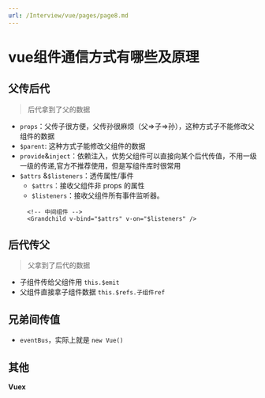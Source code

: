```yaml
---
url: /Interview/vue/pages/page8.md
---
```

# vue组件通信方式有哪些及原理

## 父传后代

> 后代拿到了父的数据

* `props`：父传子很方便，父传孙很麻烦（父=>子=>孙），这种方式子不能修改父组件的数据
* `$parent`: 这种方式子能修改父组件的数据
* `provide`&`inject`：依赖注入，优势父组件可以直接向某个后代传值，不用一级一级的传递,官方不推荐使用，但是写组件库时很常用
* `$attrs` &`$listeners`：透传属性/事件
  * `$attrs`：接收父组件非 props 的属性
  * `$listeners`：接收父组件所有事件监听器。
  ```vue
    <!-- 中间组件 -->
    <Grandchild v-bind="$attrs" v-on="$listeners" />
  ```

## 后代传父

> 父拿到了后代的数据

* 子组件传给父组件用 `this.$emit`
* 父组件直接拿子组件数据 `this.$refs.子组件ref`

## 兄弟间传值

* `eventBus`，实际上就是 `new Vue()`

## 其他

**Vuex**

